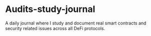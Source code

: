 # Audits-study-journal
A daily journal where I study and document real smart contracts and security related issues across all DeFi protocols.
